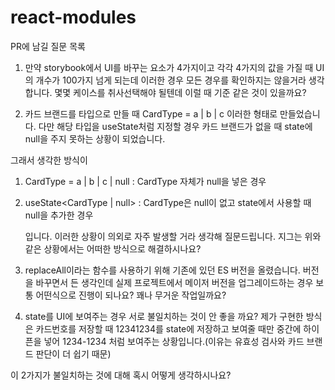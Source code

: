 # react-modules

PR에 남길 질문 목록

1. 만약 storybook에서 UI를 바꾸는 요소가 4가지이고 각각 4가지의 값을 가질 때 UI의 개수가 100가지 넘게 되는데 이러한 경우 모든 경우를 확인하지는 않을거라 생각합니다. 몇몇 케이스를 취사선택해야 될텐데 이럴 때 기준 같은 것이 있을까요?

2. 카드 브랜드를 타입으로 만들 때 CardType = a | b | c 이러한 형태로 만들었습니다.
   다만 해당 타입을 useState<CardType>처럼 지정할 경우 카드 브랜드가 없을 때 state에 null을 주지 못하는 상황이 되었습니다.

그래서 생각한 방식이

1. CardType = a | b | c | null : CardType 자체가 null을 넣은 경우
2. useState<CardType | null> : CardType은 null이 없고 state에서 사용할 때 null을 추가한 경우

   입니다. 이러한 상황이 의외로 자주 발생할 거라 생각해 질문드립니다. 지그는 위와 같은 상황에서는 어떠한 방식으로 해결하시나요?

3. replaceAll이라는 함수를 사용하기 위해 기존에 있던 ES 버전을 올렸습니다. 버전을 바꾸면서 든 생각인데 실제 프로젝트에서 메이저 버전을 업그레이드하는 경우 보통 어떤식으로 진행이 되나요? 꽤나 무거운 작업일까요?

4. state를 UI에 보여주는 경우 서로 불일치하는 것이 안 좋을 까요?
   제가 구현한 방식은 카드번호를 저장할 때 12341234를 state에 저장하고 보여줄 때만 중간에 하이픈을 넣어 1234-1234 처럼 보여주는 상황입니다.(이유는 유효성 검사와 카드 브랜드 판단이 더 쉽기 때문)

이 2가지가 불일치하는 것에 대해 혹시 어떻게 생각하시나요?
